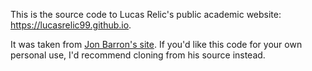 This is the source code to Lucas Relic's public academic website: https://lucasrelic99.github.io. 

It was taken from [Jon Barron's site](https://jonbarron.info/). If you'd like this code for your own personal use, I'd recommend cloning from his source instead.
